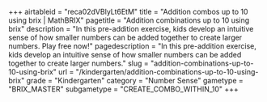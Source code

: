 +++
airtableid = "reca02dVBlyLt6EtM"
title = "Addition combos up to 10 using brix | MathBRIX"
pagetitle = "Addition combinations up to 10 using brix"
description = "In this pre-addition exercise, kids develop an intuitive sense of how smaller numbers can be added together to create larger numbers. Play free now!"
pagedescription = "In this pre-addition exercise, kids develop an intuitive sense of how smaller numbers can be added together to create larger numbers."
slug = "addition-combinations-up-to-10-using-brix"
url = "/kindergarten/addition-combinations-up-to-10-using-brix"
grade = "Kindergarten"
category = "Number Sense"
gametype = "BRIX_MASTER"
subgametype = "CREATE_COMBO_WITHIN_10"
+++